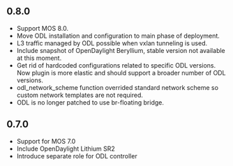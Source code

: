 ## 0.8.0

  - Support MOS 8.0.
  - Move ODL installation and configuration
    to main phase of deployment.
  - L3 traffic managed by ODL possible when vxlan
    tunneling is used.
  - Include snapshot of OpenDaylight Beryllium,
    stable version not available at this moment.
  - Get rid of hardcoded configurations related to specific ODL versions.
    Now plugin is more elastic and should support a broader
    number of ODL versions.
  - odl_network_scheme function overrided standard network scheme
    so custom network templates are not required.
  - ODL is no longer patched to use br-floating bridge.


## 0.7.0

  - Support for MOS 7.0
  - Include OpenDaylight Lithium SR2
  - Introduce separate role for ODL controller
